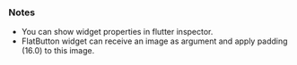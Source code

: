 ### Notes

- You can show widget properties in flutter inspector.
- FlatButton widget can receive an image as argument and apply padding (16.0) to this image.
